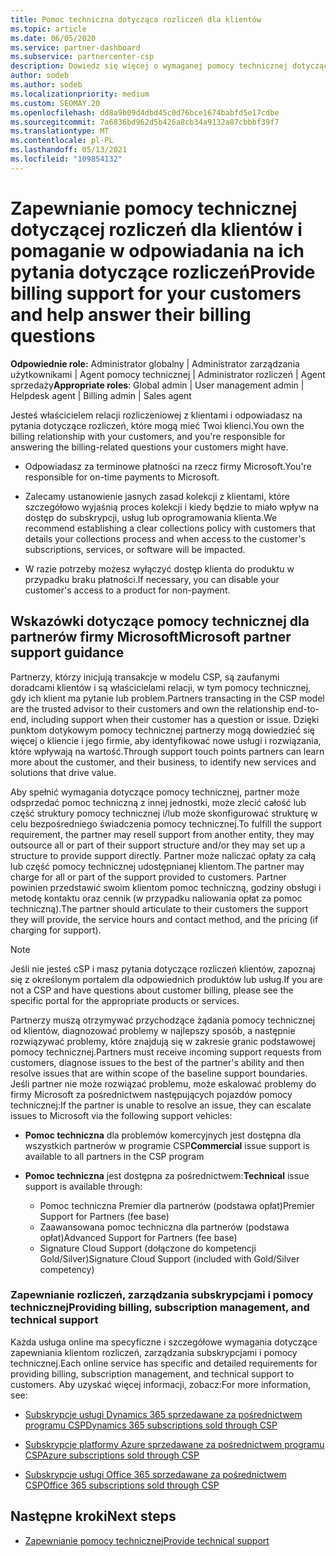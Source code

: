 ```yaml
---
title: Pomoc techniczna dotycząca rozliczeń dla klientów
ms.topic: article
ms.date: 06/05/2020
ms.service: partner-dashboard
ms.subservice: partnercenter-csp
description: Dowiedz się więcej o wymaganej pomocy technicznej dotyczącej rozliczeń klientów od partnerów programu CSP. Ta pomoc techniczna obejmuje posiadanie relacji rozliczeniowej klienta i odpowiadanie na pytania dotyczące rozliczeń.
author: sodeb
ms.author: sodeb
ms.localizationpriority: medium
ms.custom: SEOMAY.20
ms.openlocfilehash: dd8a9b09d4dbd45c0d76bce1674babfd5e17cdbe
ms.sourcegitcommit: 7a6836bd962d5b426a8cb34a9132a87cbbbf39f7
ms.translationtype: MT
ms.contentlocale: pl-PL
ms.lasthandoff: 05/13/2021
ms.locfileid: "109854132"
---
```

# <a name="provide-billing-support-for-your-customers-and-help-answer-their-billing-questions"></a><span data-ttu-id="46a1f-104">Zapewnianie pomocy technicznej dotyczącej rozliczeń dla klientów i pomaganie w odpowiadania na ich pytania dotyczące rozliczeń</span><span class="sxs-lookup"><span data-stu-id="46a1f-104">Provide billing support for your customers and help answer their billing questions</span></span>


<span data-ttu-id="46a1f-105">**Odpowiednie role:** Administrator globalny | Administrator zarządzania użytkownikami | Agent pomocy technicznej | Administrator rozliczeń | Agent sprzedaży</span><span class="sxs-lookup"><span data-stu-id="46a1f-105">**Appropriate roles**: Global admin | User management admin | Helpdesk agent | Billing admin | Sales agent</span></span>

<span data-ttu-id="46a1f-106">Jesteś właścicielem relacji rozliczeniowej z klientami i odpowiadasz na pytania dotyczące rozliczeń, które mogą mieć Twoi klienci.</span><span class="sxs-lookup"><span data-stu-id="46a1f-106">You own the billing relationship with your customers, and you're responsible for answering the billing-related questions your customers might have.</span></span>

- <span data-ttu-id="46a1f-107">Odpowiadasz za terminowe płatności na rzecz firmy Microsoft.</span><span class="sxs-lookup"><span data-stu-id="46a1f-107">You're responsible for on-time payments to Microsoft.</span></span>

- <span data-ttu-id="46a1f-108">Zalecamy ustanowienie jasnych zasad kolekcji z klientami, które szczegółowo wyjaśnią proces kolekcji i kiedy będzie to miało wpływ na dostęp do subskrypcji, usług lub oprogramowania klienta.</span><span class="sxs-lookup"><span data-stu-id="46a1f-108">We recommend establishing a clear collections policy with customers that details your collections process and when access to the customer's subscriptions, services, or software will be impacted.</span></span>

- <span data-ttu-id="46a1f-109">W razie potrzeby możesz wyłączyć dostęp klienta do produktu w przypadku braku płatności.</span><span class="sxs-lookup"><span data-stu-id="46a1f-109">If necessary, you can disable your customer's access to a product for non-payment.</span></span>

## <a name="microsoft-partner-support-guidance"></a><span data-ttu-id="46a1f-110">Wskazówki dotyczące pomocy technicznej dla partnerów firmy Microsoft</span><span class="sxs-lookup"><span data-stu-id="46a1f-110">Microsoft partner support guidance</span></span>

<span data-ttu-id="46a1f-111">Partnerzy, którzy inicjują transakcje w modelu CSP, są zaufanymi doradcami klientów i są właścicielami relacji, w tym pomocy technicznej, gdy ich klient ma pytanie lub problem.</span><span class="sxs-lookup"><span data-stu-id="46a1f-111">Partners transacting in the CSP model are the trusted advisor to their customers and own the relationship end-to-end, including support when their customer has a question or issue.</span></span> <span data-ttu-id="46a1f-112">Dzięki punktom dotykowym pomocy technicznej partnerzy mogą dowiedzieć się więcej o kliencie i jego firmie, aby identyfikować nowe usługi i rozwiązania, które wpływają na wartość.</span><span class="sxs-lookup"><span data-stu-id="46a1f-112">Through support touch points partners can learn more about the customer, and their business, to identify new services and solutions that drive value.</span></span>

<span data-ttu-id="46a1f-113">Aby spełnić wymagania dotyczące pomocy technicznej, partner może odsprzedać pomoc techniczną z innej jednostki, może zlecić całość lub część struktury pomocy technicznej i/lub może skonfigurować strukturę w celu bezpośredniego świadczenia pomocy technicznej.</span><span class="sxs-lookup"><span data-stu-id="46a1f-113">To fulfill the support requirement, the partner may resell support from another entity, they may outsource all or part of their support structure and/or they may set up a structure to provide support directly.</span></span>  <span data-ttu-id="46a1f-114">Partner może naliczać opłaty za całą lub część pomocy technicznej udostępnianej klientom.</span><span class="sxs-lookup"><span data-stu-id="46a1f-114">The partner may charge for all or part of the support provided to customers.</span></span> <span data-ttu-id="46a1f-115">Partner powinien przedstawić swoim klientom pomoc techniczną, godziny obsługi i metodę kontaktu oraz cennik (w przypadku naliowania opłat za pomoc techniczną).</span><span class="sxs-lookup"><span data-stu-id="46a1f-115">The partner should articulate to their customers the support they will provide, the service hours and contact method, and the pricing (if charging for support).</span></span> 

>[!Note]
><span data-ttu-id="46a1f-116">Jeśli nie jesteś cSP i masz pytania dotyczące rozliczeń klientów, zapoznaj się z określonym portalem dla odpowiednich produktów lub usług.</span><span class="sxs-lookup"><span data-stu-id="46a1f-116">If you are not a CSP and have questions about customer billing, please see the specific portal for the appropriate products or services.</span></span>

<span data-ttu-id="46a1f-117">Partnerzy muszą otrzymywać przychodzące żądania pomocy technicznej od klientów, diagnozować problemy w najlepszy sposób, a następnie rozwiązywać problemy, które znajdują się w zakresie granic podstawowej pomocy technicznej.</span><span class="sxs-lookup"><span data-stu-id="46a1f-117">Partners must receive incoming support requests from customers, diagnose issues to the best of the partner's ability and then resolve issues that are within scope of the baseline support boundaries.</span></span> <span data-ttu-id="46a1f-118">Jeśli partner nie może rozwiązać problemu, może eskalować problemy do firmy Microsoft za pośrednictwem następujących pojazdów pomocy technicznej:</span><span class="sxs-lookup"><span data-stu-id="46a1f-118">If the partner is unable to resolve an issue, they can escalate issues to Microsoft via the following support vehicles:</span></span>

- <span data-ttu-id="46a1f-119">**Pomoc techniczna** dla problemów komercyjnych jest dostępna dla wszystkich partnerów w programie CSP</span><span class="sxs-lookup"><span data-stu-id="46a1f-119">**Commercial** issue support is available to all partners in the CSP program</span></span>

- <span data-ttu-id="46a1f-120">**Pomoc techniczna** jest dostępna za pośrednictwem:</span><span class="sxs-lookup"><span data-stu-id="46a1f-120">**Technical** issue support is available through:</span></span>

  - <span data-ttu-id="46a1f-121">Pomoc techniczna Premier dla partnerów (podstawa opłat)</span><span class="sxs-lookup"><span data-stu-id="46a1f-121">Premier Support for Partners (fee base)</span></span>
  - <span data-ttu-id="46a1f-122">Zaawansowana pomoc techniczna dla partnerów (podstawa opłat)</span><span class="sxs-lookup"><span data-stu-id="46a1f-122">Advanced Support for Partners (fee base)</span></span>
  - <span data-ttu-id="46a1f-123">Signature Cloud Support (dołączone do kompetencji Gold/Silver)</span><span class="sxs-lookup"><span data-stu-id="46a1f-123">Signature Cloud Support (included with Gold/Silver competency)</span></span>

### <a name="providing-billing-subscription-management-and-technical-support"></a><span data-ttu-id="46a1f-124">Zapewnianie rozliczeń, zarządzania subskrypcjami i pomocy technicznej</span><span class="sxs-lookup"><span data-stu-id="46a1f-124">Providing billing, subscription management, and technical support</span></span> 

<span data-ttu-id="46a1f-125">Każda usługa online ma specyficzne i szczegółowe wymagania dotyczące zapewniania klientom rozliczeń, zarządzania subskrypcjami i pomocy technicznej.</span><span class="sxs-lookup"><span data-stu-id="46a1f-125">Each online service has specific and detailed requirements for providing billing, subscription management, and technical support to customers.</span></span> <span data-ttu-id="46a1f-126">Aby uzyskać więcej informacji, zobacz:</span><span class="sxs-lookup"><span data-stu-id="46a1f-126">For more information, see:</span></span>

- [<span data-ttu-id="46a1f-127">Subskrypcje usługi Dynamics 365 sprzedawane za pośrednictwem programu CSP</span><span class="sxs-lookup"><span data-stu-id="46a1f-127">Dynamics 365 subscriptions sold through CSP</span></span>](https://www.microsoftpartnercommunity.com/t5/CSP/Microsoft-Partner-Support-Guidance/m-p/5262#M30)

- [<span data-ttu-id="46a1f-128">Subskrypcje platformy Azure sprzedawane za pośrednictwem programu CSP</span><span class="sxs-lookup"><span data-stu-id="46a1f-128">Azure subscriptions sold through CSP</span></span>](https://www.microsoftpartnercommunity.com/t5/CSP/Microsoft-Partner-Support-Guidance/m-p/5263#M31)

- [<span data-ttu-id="46a1f-129">Subskrypcje usługi Office 365 sprzedawane za pośrednictwem CSP</span><span class="sxs-lookup"><span data-stu-id="46a1f-129">Office 365 subscriptions sold through CSP</span></span>](https://www.microsoftpartnercommunity.com/t5/CSP/Microsoft-Partner-Support-Guidance/m-p/5264#M32)
 
## <a name="next-steps"></a><span data-ttu-id="46a1f-130">Następne kroki</span><span class="sxs-lookup"><span data-stu-id="46a1f-130">Next steps</span></span>

- [<span data-ttu-id="46a1f-131">Zapewnianie pomocy technicznej</span><span class="sxs-lookup"><span data-stu-id="46a1f-131">Provide technical support</span></span>](provide-technical-support.md)
